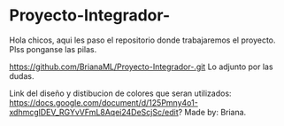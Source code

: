 # Proyecto-Integrador-
Hola chicos, aqui les paso el repositorio donde trabajaremos el proyecto. Plss ponganse las pilas.

https://github.com/BrianaML/Proyecto-Integrador-.git
Lo adjunto por las dudas.


Link del diseño y distibucion de colores que seran utilizados: 
https://docs.google.com/document/d/125Pmny4o1-xdhmcglDEV_RGYvVFmL8Aqei24DeScjSc/edit?
Made by: Briana.
